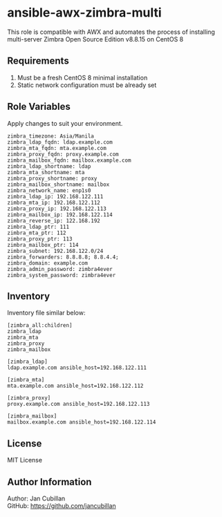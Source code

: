 ansible-awx-zimbra-multi
========================

This role is compatible with AWX and automates the process of installing multi-server Zimbra Open Source Edition v8.8.15 on CentOS 8

Requirements
------------

1. Must be a fresh CentOS 8 minimal installation
2. Static network configuration must be already set

Role Variables
--------------

Apply changes to suit your environment.

    zimbra_timezone: Asia/Manila
    zimbra_ldap_fqdn: ldap.example.com
    zimbra_mta_fqdn: mta.example.com
    zimbra_proxy_fqdn: proxy.example.com
    zimbra_mailbox_fqdn: mailbox.example.com
    zimbra_ldap_shortname: ldap
    zimbra_mta_shortname: mta
    zimbra_proxy_shortname: proxy
    zimbra_mailbox_shortname: mailbox
    zimbra_network_name: enp1s0
    zimbra_ldap_ip: 192.168.122.111
    zimbra_mta_ip: 192.168.122.112
    zimbra_proxy_ip: 192.168.122.113
    zimbra_mailbox_ip: 192.168.122.114
    zimbra_reverse_ip: 122.168.192
    zimbra_ldap_ptr: 111
    zimbra_mta_ptr: 112
    zimbra_proxy_ptr: 113
    zimbra_mailbox_ptr: 114
    zimbra_subnet: 192.168.122.0/24
    zimbra_forwarders: 8.8.8.8; 8.8.4.4;
    zimbra_domain: example.com
    zimbra_admin_password: zimbra4ever
    zimbra_system_password: zimbra4ever


Inventory
---------

Inventory file similar below:

    [zimbra_all:children]
    zimbra_ldap
    zimbra_mta
    zimbra_proxy
    zimbra_mailbox

    [zimbra_ldap]
    ldap.example.com ansible_host=192.168.122.111

    [zimbra_mta]
    mta.example.com ansible_host=192.168.122.112

    [zimbra_proxy]
    proxy.example.com ansible_host=192.168.122.113

    [zimbra_mailbox]
    mailbox.example.com ansible_host=192.168.122.114

License
-------

MIT License

Author Information
------------------

Author: Jan Cubillan<br>
GitHub: https://github.com/jancubillan<br>
